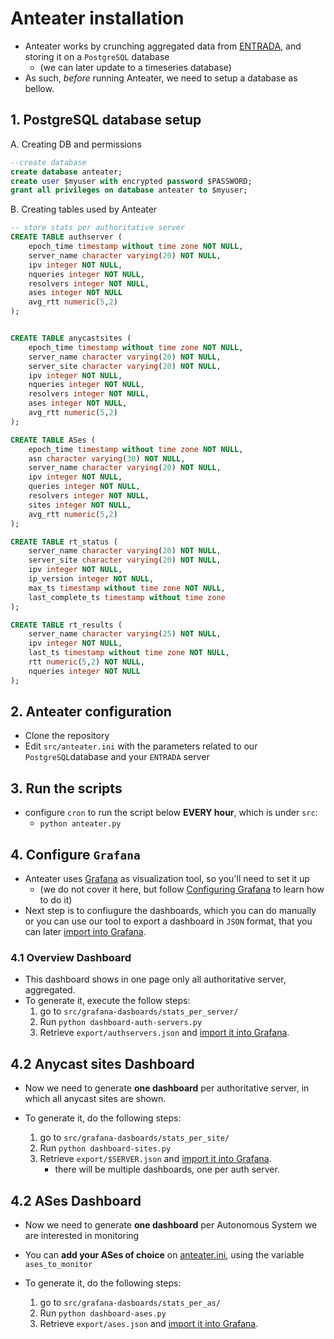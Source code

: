 # Anteater installation

* Anteater works by crunching aggregated data from [ENTRADA](https://entrada.sidnlabs.nl),
and storing it on a `PostgreSQL` database
    * (we can later update to a timeseries database)
* As such, _before_ running Anteater, we need to setup a database as bellow.

## 1. PostgreSQL database setup

A. Creating DB and permissions
```sql
--create database
create database anteater;
create user $myuser with encrypted password $PASSWORD;
grant all privileges on database anteater to $myuser;
```
B. Creating tables used by Anteater

```sql
-- store stats per authoritative server
CREATE TABLE authserver (
    epoch_time timestamp without time zone NOT NULL,
    server_name character varying(20) NOT NULL,
    ipv integer NOT NULL,
    nqueries integer NOT NULL,
    resolvers integer NOT NULL,
    ases integer NOT NULL
    avg_rtt numeric(5,2)
);


CREATE TABLE anycastsites (
    epoch_time timestamp without time zone NOT NULL,
    server_name character varying(20) NOT NULL,
    server_site character varying(20) NOT NULL,
    ipv integer NOT NULL,
    nqueries integer NOT NULL,
    resolvers integer NOT NULL,
    ases integer NOT NULL,
    avg_rtt numeric(5,2)
);

CREATE TABLE ASes (
    epoch_time timestamp without time zone NOT NULL,
    asn character varying(30) NOT NULL,
    server_name character varying(20) NOT NULL,
    ipv integer NOT NULL,
    queries integer NOT NULL,
    resolvers integer NOT NULL,
    sites integer NOT NULL,
    avg_rtt numeric(5,2)
);

CREATE TABLE rt_status (
    server_name character varying(20) NOT NULL,
    server_site character varying(20) NOT NULL,
    ipv integer NOT NULL,
    ip_version integer NOT NULL,
    max_ts timestamp without time zone NOT NULL,
    last_complete_ts timestamp without time zone
);

CREATE TABLE rt_results (
    server_name character varying(25) NOT NULL,
    ipv integer NOT NULL,
    last_ts timestamp without time zone NOT NULL,
    rtt numeric(5,2) NOT NULL,
    nqueries integer NOT NULL
);
```

## 2. Anteater configuration

* Clone the repository
* Edit `src/anteater.ini` with the parameters related to our `PostgreSQL`database
and your `ENTRADA` server
  
## 3. Run the scripts
* configure `cron` to run the script below **EVERY hour**, which is under `src`:
    * `python anteater.py`
    
  
## 4. Configure `Grafana`

* Anteater uses [Grafana](https://grafana.com/) as visualization tool, so you'll need to set it up  
  * (we do not cover  it here, but follow [Configuring Grafana](https://grafana.com/docs/grafana/latest/administration/configuration/)
 to learn how to do it)
* Next step is to confiugure the dashboards, which you can do manually or you can use our tool to export 
a dashboard in `JSON` format, that you can later [import into Grafana](https://grafana.com/docs/grafana/latest/dashboards/export-import/).

### 4.1 Overview Dashboard

  * This dashboard shows in one page only all authoritative server, aggregated.
  * To generate it, execute the follow steps:
      1. go to `src/grafana-dasboards/stats_per_server/`
      2. Run `python dashboard-auth-servers.py`
      3. Retrieve `export/authservers.json` and  [import it into Grafana](https://grafana.com/docs/grafana/latest/dashboards/export-import/). 

## 4.2 Anycast sites Dashboard

* Now we need to generate **one dashboard** per authoritative server, in which all 
anycast sites are shown.
  
* To generate it, do the following steps:
    1. go to `src/grafana-dasboards/stats_per_site/`
    2. Run `python dashboard-sites.py`
    3. Retrieve `export/$SERVER.json` and  [import it into Grafana](https://grafana.com/docs/grafana/latest/dashboards/export-import/).
        * there will be multiple dashboards, one per auth server.

## 4.2 ASes Dashboard

* Now we need to generate **one dashboard** per Autonomous System we are interested in monitoring
* You can **add your ASes of choice** on [anteater.ini](src/anteater.ini), using the variable
  `ases_to_monitor`
  
* To generate it, do the following steps:
    1. go to `src/grafana-dasboards/stats_per_as/`
    2. Run `python dashboard-ases.py`
    3. Retrieve `export/ases.json` and  [import it into Grafana](https://grafana.com/docs/grafana/latest/dashboards/export-import/).
    
